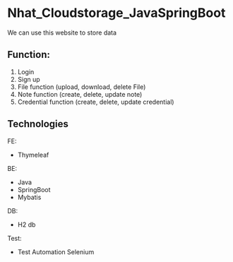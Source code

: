 # Nhat_Cloudstorage_JavaSpringBoot
We can use this website to store data

## Function:

1. Login
2. Sign up
3. File function (upload, download, delete File)
4. Note function (create, delete, update note)
5. Credential function (create, delete, update credential)

## Technologies
FE:
- Thymeleaf

BE:
- Java
- SpringBoot
- Mybatis

DB:
- H2 db

Test:
- Test Automation Selenium